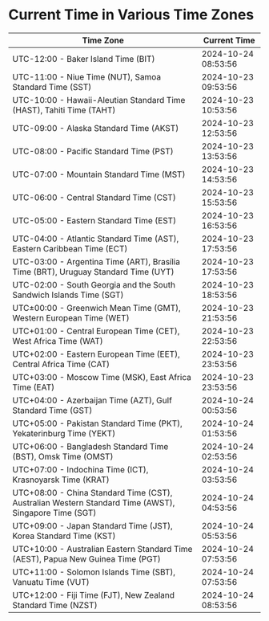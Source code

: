 # Current Time in Various Time Zones

| Time Zone | Current Time |
|-----------|--------------|
| UTC-12:00 - Baker Island Time (BIT) | 2024-10-24 08:53:56 |
| UTC-11:00 - Niue Time (NUT), Samoa Standard Time (SST) | 2024-10-23 09:53:56 |
| UTC-10:00 - Hawaii-Aleutian Standard Time (HAST), Tahiti Time (TAHT) | 2024-10-23 10:53:56 |
| UTC-09:00 - Alaska Standard Time (AKST) | 2024-10-23 12:53:56 |
| UTC-08:00 - Pacific Standard Time (PST) | 2024-10-23 13:53:56 |
| UTC-07:00 - Mountain Standard Time (MST) | 2024-10-23 14:53:56 |
| UTC-06:00 - Central Standard Time (CST) | 2024-10-23 15:53:56 |
| UTC-05:00 - Eastern Standard Time (EST) | 2024-10-23 16:53:56 |
| UTC-04:00 - Atlantic Standard Time (AST), Eastern Caribbean Time (ECT) | 2024-10-23 17:53:56 |
| UTC-03:00 - Argentina Time (ART), Brasília Time (BRT), Uruguay Standard Time (UYT) | 2024-10-23 17:53:56 |
| UTC-02:00 - South Georgia and the South Sandwich Islands Time (SGT) | 2024-10-23 18:53:56 |
| UTC±00:00 - Greenwich Mean Time (GMT), Western European Time (WET) | 2024-10-23 21:53:56 |
| UTC+01:00 - Central European Time (CET), West Africa Time (WAT) | 2024-10-23 22:53:56 |
| UTC+02:00 - Eastern European Time (EET), Central Africa Time (CAT) | 2024-10-23 23:53:56 |
| UTC+03:00 - Moscow Time (MSK), East Africa Time (EAT) | 2024-10-23 23:53:56 |
| UTC+04:00 - Azerbaijan Time (AZT), Gulf Standard Time (GST) | 2024-10-24 00:53:56 |
| UTC+05:00 - Pakistan Standard Time (PKT), Yekaterinburg Time (YEKT) | 2024-10-24 01:53:56 |
| UTC+06:00 - Bangladesh Standard Time (BST), Omsk Time (OMST) | 2024-10-24 02:53:56 |
| UTC+07:00 - Indochina Time (ICT), Krasnoyarsk Time (KRAT) | 2024-10-24 03:53:56 |
| UTC+08:00 - China Standard Time (CST), Australian Western Standard Time (AWST), Singapore Time (SGT) | 2024-10-24 04:53:56 |
| UTC+09:00 - Japan Standard Time (JST), Korea Standard Time (KST) | 2024-10-24 05:53:56 |
| UTC+10:00 - Australian Eastern Standard Time (AEST), Papua New Guinea Time (PGT) | 2024-10-24 07:53:56 |
| UTC+11:00 - Solomon Islands Time (SBT), Vanuatu Time (VUT) | 2024-10-24 07:53:56 |
| UTC+12:00 - Fiji Time (FJT), New Zealand Standard Time (NZST) | 2024-10-24 08:53:56 |

